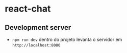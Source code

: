 # react-chat

## Development server
- ``npm run dev`` dentro do projeto levanta o servidor em `http://localhost:8080`

